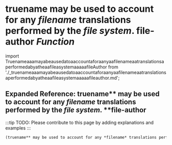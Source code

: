 # **truename** may be used to account for any *filename* translations performed by the *file system*. **file-author** *Function*

import TruenameaaamayabeausedatoaaccountaforaanyaafilenameaatranslationsaperformedabyatheaafileasystemaaaaafileAuthor from './_truenameaaamayabeausedatoaaccountaforaanyaafilenameaatranslationsaperformedabyatheaafileasystemaaaaafileauthor.md';

<TruenameaaamayabeausedatoaaccountaforaanyaafilenameaatranslationsaperformedabyatheaafileasystemaaaaafileAuthor />

## Expanded Reference: truename** may be used to account for any *filename* translations performed by the *file system*. **file-author

:::tip
TODO: Please contribute to this page by adding explanations and examples
:::

```lisp
(truename** may be used to account for any *filename* translations performed by the *file system*. **file-author )
```
